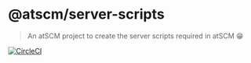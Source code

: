 # @atscm/server-scripts

> An atSCM project to create the server scripts required in atSCM :grin:

[![CircleCI](https://circleci.com/gh/atSCM/server-scripts.svg?style=shield)](https://circleci.com/gh/atSCM/server-scripts)

